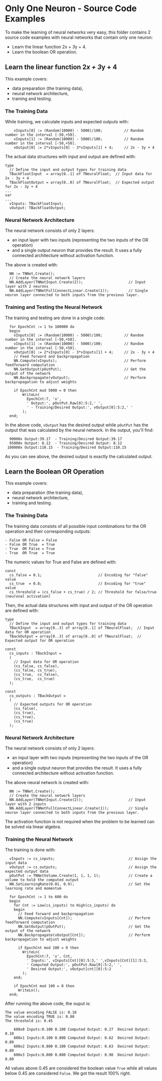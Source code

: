 # Only One Neuron - Source Code Examples

To make the learning of neural networks very easy, this folder contains 2 source code examples with neural networks that contain only one neuron:
* Learn the linear function 2*x + 3*y + 4.
* Learn the boolean OR operation.

## Learn the linear function 2*x + 3*y + 4
This example covers:
* data preparation (the training data),  
* neural network architecture,
* training and testing.

### The Training Data
While training, we calculate inputs and expected outputs with:
```
    vInputs[0] := (Random(10000) - 5000)/100;          // Random number in the interval [-50,+50].
    vInputs[1] := (Random(10000) - 5000)/100;          // Random number in the interval [-50,+50].
    vOutput[0] := 2*vInputs[0] - 3*vInputs[1] + 4;     // 2x - 3y + 4  
```
The actual data structures with input and output are defined with:
```
type
  // Define the input and output types for training data
  TBackFloatInput  = array[0..1] of TNeuralFloat;  // Input data for 2x - 3y + 4
  TBackFloatOutput = array[0..0] of TNeuralFloat;  // Expected output for 2x - 3y + 4
...
var
...
  vInputs: TBackFloatInput;
  vOutput: TBackFloatOutput;
```
### Neural Network Architecture
The neural network consists of only 2 layers:
* an input layer with two inputs (representing the two inputs of the OR operation)
* and a single output neuron that provides the result. It uses a fully connected architecture without activation function.

The above is created with:
```
  NN := TNNet.Create();
  // Create the neural network layers
  NN.AddLayer(TNNetInput.Create(2));                     // Input layer with 2 neurons
  NN.AddLayer(TNNetFullConnectLinear.Create(1));         // Single neuron layer connected to both inputs from the previous layer.
```

### Training and Testing the Neural Network
The training and testing are done in a single code:
```
  for EpochCnt := 1 to 100000 do
  begin
    vInputs[0] := (Random(10000) - 5000)/100;          // Random number in the interval [-50,+50].
    vInputs[1] := (Random(10000) - 5000)/100;          // Random number in the interval [-50,+50].
    vOutput[0] := 2*vInputs[0] - 3*vInputs[1] + 4;     // 2x - 3y + 4
    // Feed forward and backpropagation
    NN.Compute(vInputs);                               // Perform feedforward computation
    NN.GetOutput(pOutPut);                             // Get the output of the network
    NN.Backpropagate(vOutput);                         // Perform backpropagation to adjust weights

    if EpochCnt mod 5000 = 0 then
        WriteLn(
          EpochCnt:7, 'x',
          ' Output:', pOutPut.Raw[0]:5:2,' ',
          ' - Training/Desired Output:', vOutput[0]:5:2,' '
        );
  end;
```
In the above code, `vOutput` has the desired output while `pOutPut` has the output that was calculated by the neural network. In the output, you'll find:
```
  90000x Output:39.17  - Training/Desired Output:39.17
  95000x Output: 8.12  - Training/Desired Output: 8.12
 100000x Output:110.15  - Training/Desired Output:110.15
```
As you can see above, the desired output is exactly the calculated output.

## Learn the Boolean OR Operation
This example covers:
* data preparation (the training data),  
* neural network architecture,
* training and testing.

### The Training Data
The training data consists of all possible input combinations for the OR operation and their corresponding outputs:
```
- False OR False = False
- False OR True  = True
- True  OR False = True
- True  OR True  = True
```
The numeric values for True and False are defined with:
```
const
  cs_false = 0.1;                          // Encoding for "false" value
  cs_true  = 0.8;                          // Encoding for "true" value
  cs_threshold = (cs_false + cs_true) / 2; // Threshold for false/true (neuronal activation)
```

Then, the actual data structures with input and output of the OR operation are defined with:

```
type
  // Define the input and output types for training data
  TBackInput  = array[0..3] of array[0..1] of TNeuralFloat;  // Input data for OR operation
  TBackOutput = array[0..3] of array[0..0] of TNeuralFloat;  // Expected output for OR operation

const
  cs_inputs : TBackInput =
  (
    // Input data for OR operation
    (cs_false, cs_false),
    (cs_false, cs_true),
    (cs_true,  cs_false),
    (cs_true,  cs_true)
  );

const
  cs_outputs : TBackOutput =
  (
    // Expected outputs for OR operation
    (cs_false),
    (cs_true),
    (cs_true),
    (cs_true)
  );
```

### Neural Network Architecture

The neural network consists of only 2 layers:
* an input layer with two inputs (representing the two inputs of the OR operation)
* and a single output neuron that provides the result. It uses a fully connected architecture without activation function.

The above neural network is created with:
```
  NN := TNNet.Create();
  // Create the neural network layers
  NN.AddLayer(TNNetInput.Create(2));                     // Input layer with 2 inputs
  NN.AddLayer(TNNetFullConnectLinear.Create(1));         // Single neuron layer connected to both inputs from the previous layer.
```

The activation function is not required when the problem to be learned can be solved via linear algebra.

### Training the Neural Network
The training is done with:
```
  vInputs := cs_inputs;                                  // Assign the input data
  vOutput := cs_outputs;                                 // Assign the expected output data
  pOutPut := TNNetVolume.Create(1, 1, 1, 1);             // Create a volume to hold the computed output
  NN.SetLearningRate(0.01, 0.9);                         // Set the learning rate and momentum

  for EpochCnt := 1 to 600 do
  begin
    for Cnt := Low(cs_inputs) to High(cs_inputs) do
    begin
      // Feed forward and backpropagation
      NN.Compute(vInputs[Cnt]);                          // Perform feedforward computation
      NN.GetOutput(pOutPut);                             // Get the output of the network
      NN.Backpropagate(vOutput[Cnt]);                    // Perform backpropagation to adjust weights

      if EpochCnt mod 100 = 0 then
        WriteLn(
          EpochCnt:7, 'x', Cnt,
          ' Inputs:', vInputs[Cnt][0]:5:3,' ',vInputs[Cnt][1]:5:3,
          ' Computed Output:', pOutPut.Raw[0]:5:2,' ',
          ' Desired Output:', vOutput[cnt][0]:5:2
        );
    end;

    if EpochCnt mod 100 = 0 then
      WriteLn();
  end;
```
After running the above code, the ouput is:
```
The value encoding FALSE is: 0.10
The value encoding TRUE is: 0.80
The threshold is: 0.45

    600x0 Inputs:0.100 0.100 Computed Output: 0.27  Desired Output: 0.10
    600x1 Inputs:0.100 0.800 Computed Output: 0.62  Desired Output: 0.80
    600x2 Inputs:0.800 0.100 Computed Output: 0.63  Desired Output: 0.80
    600x3 Inputs:0.800 0.800 Computed Output: 0.98  Desired Output: 0.80
```
All values above 0.45 are considered the boolean value `True` while all values below 0.45 are considered `False`. We got the result 100% right.
